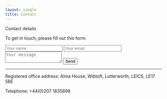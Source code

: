 ```yaml
---
layout: single
title: Contact
---
```


Contact details

To get in touch, please fill out this form:

<form action="https://formspree.io/alex_stanhope@hotmail.com"
      method="POST">
    <input type="text" name="name" placeholder="Your name">
    <input type="email" name="email" placeholder="Your email">
    <textarea name="message" placeholder="Your message"></textarea>
    <button type="submit">Send</button>
</form>

---

Registered office address:
Alma House,
Wibtoft,
Lutterworth,
LEICS,
LE17 5BE

Telephone: +44(0)207 1835698

